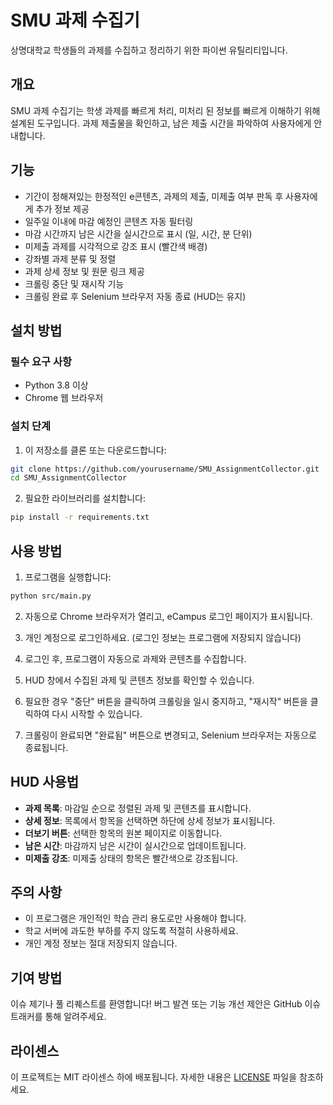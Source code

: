 # SMU 과제 수집기

상명대학교 학생들의 과제를 수집하고 정리하기 위한 파이썬 유틸리티입니다.

## 개요

SMU 과제 수집기는 학생 과제를 빠르게 처리, 미처리 된 정보를 빠르게 이해하기 위해 설계된 도구입니다. 과제 제출물을 확인하고, 남은 제출 시간을 파악하여 사용자에게 안내합니다.

## 기능

- 기간이 정해져있는 한정적인 e콘텐츠, 과제의 제출, 미제출 여부 판독 후 사용자에게 추가 정보 제공
- 일주일 이내에 마감 예정인 콘텐츠 자동 필터링
- 마감 시간까지 남은 시간을 실시간으로 표시 (일, 시간, 분 단위)
- 미제출 과제를 시각적으로 강조 표시 (빨간색 배경)
- 강좌별 과제 분류 및 정렬
- 과제 상세 정보 및 원문 링크 제공
- 크롤링 중단 및 재시작 기능
- 크롤링 완료 후 Selenium 브라우저 자동 종료 (HUD는 유지)

## 설치 방법

### 필수 요구 사항

- Python 3.8 이상
- Chrome 웹 브라우저

### 설치 단계

1. 이 저장소를 클론 또는 다운로드합니다:
```bash
git clone https://github.com/yourusername/SMU_AssignmentCollector.git
cd SMU_AssignmentCollector
```

2. 필요한 라이브러리를 설치합니다:
```bash
pip install -r requirements.txt
```

## 사용 방법

1. 프로그램을 실행합니다:
```bash
python src/main.py
```

2. 자동으로 Chrome 브라우저가 열리고, eCampus 로그인 페이지가 표시됩니다.

3. 개인 계정으로 로그인하세요. (로그인 정보는 프로그램에 저장되지 않습니다)

4. 로그인 후, 프로그램이 자동으로 과제와 콘텐츠를 수집합니다.

5. HUD 창에서 수집된 과제 및 콘텐츠 정보를 확인할 수 있습니다.

6. 필요한 경우 "중단" 버튼을 클릭하여 크롤링을 일시 중지하고, "재시작" 버튼을 클릭하여 다시 시작할 수 있습니다.

7. 크롤링이 완료되면 "완료됨" 버튼으로 변경되고, Selenium 브라우저는 자동으로 종료됩니다.

## HUD 사용법

- **과제 목록**: 마감일 순으로 정렬된 과제 및 콘텐츠를 표시합니다.
- **상세 정보**: 목록에서 항목을 선택하면 하단에 상세 정보가 표시됩니다.
- **더보기 버튼**: 선택한 항목의 원본 페이지로 이동합니다.
- **남은 시간**: 마감까지 남은 시간이 실시간으로 업데이트됩니다.
- **미제출 강조**: 미제출 상태의 항목은 빨간색으로 강조됩니다.

## 주의 사항

- 이 프로그램은 개인적인 학습 관리 용도로만 사용해야 합니다.
- 학교 서버에 과도한 부하를 주지 않도록 적절히 사용하세요.
- 개인 계정 정보는 절대 저장되지 않습니다.

## 기여 방법

이슈 제기나 풀 리퀘스트를 환영합니다! 버그 발견 또는 기능 개선 제안은 GitHub 이슈 트래커를 통해 알려주세요.

## 라이센스

이 프로젝트는 MIT 라이센스 하에 배포됩니다. 자세한 내용은 [LICENSE](LICENSE) 파일을 참조하세요.